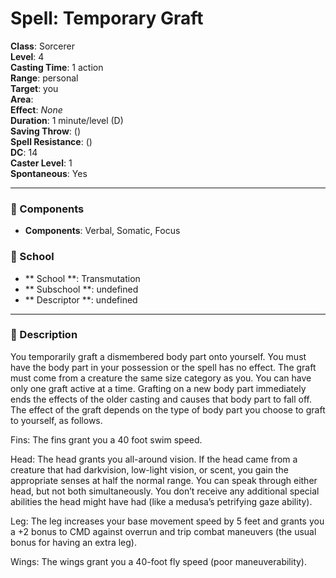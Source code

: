 
# Spell: Temporary Graft
**Class**: Sorcerer  
**Level**: 4  
**Casting Time**: 1 action  
**Range**: personal  
**Target**: you  
**Area**:   
**Effect**: _None_  
**Duration**: 1 minute/level (D)  
**Saving Throw**:  ()  
**Spell Resistance**:  ()  
**DC**: 14  
**Caster Level**: 1  
**Spontaneous**: Yes

---

### 🔮 Components
- **Components**: Verbal, Somatic, Focus

### 🏫 School
- ** School **: Transmutation
- ** Subschool **: undefined
- ** Descriptor **: undefined
---

### 📜 Description
You temporarily graft a dismembered body part onto yourself. You must have the body part in your possession or the spell has no effect. The graft must come from a creature the same size category as you. You can have only one graft active at a time. Grafting on a new body part immediately ends the effects of the older casting and causes that body part to fall off. The effect of the graft depends on the type of body part you choose to graft to yourself, as follows.

Fins: The fins grant you a 40 foot swim speed.

Head: The head grants you all-around vision. If the head came from a creature that had darkvision, low-light vision, or scent, you gain the appropriate senses at half the normal range. You can speak through either head, but not both simultaneously. You don’t receive any additional special abilities the head might have had (like a medusa’s petrifying gaze ability).

Leg: The leg increases your base movement speed by 5 feet and grants you a +2 bonus to CMD against overrun and trip combat maneuvers (the usual bonus for having an extra leg).

Wings: The wings grant you a 40-foot fly speed (poor maneuverability).
